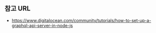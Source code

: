 ## 참고 URL

- https://www.digitalocean.com/community/tutorials/how-to-set-up-a-graphql-api-server-in-node-js

